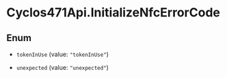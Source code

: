 # Cyclos471Api.InitializeNfcErrorCode

## Enum


* `tokenInUse` (value: `"tokenInUse"`)

* `unexpected` (value: `"unexpected"`)


